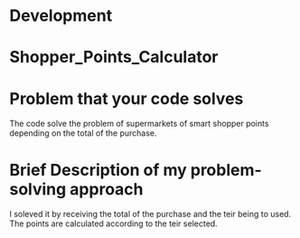 # Development
# Shopper_Points_Calculator
# Problem that your code solves
The code solve the problem of supermarkets of smart shopper points depending on the total of the purchase.
# Brief Description of my problem-solving approach
I soleved it by receiving the total of the purchase and the teir being to used. The points are calculated according to the teir
selected.

